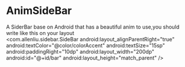 # AnimSideBar
A SiderBar base on Android that has a beautiful anim
to use,you should write like this on your layout  
<com.allenliu.sidebar.SideBar
    android:layout_alignParentRight="true"
    android:textColor="@color/colorAccent"
    android:textSize="15sp"
    android:paddingRight="10dp"
    android:layout_width="200dp"
    android:id="@+id/bar"
    android:layout_height="match_parent" />
    
